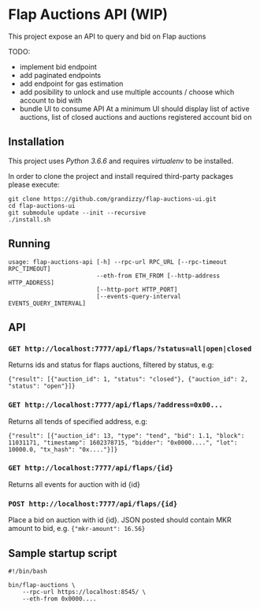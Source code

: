 # Flap Auctions API (WIP)

This project expose an API to query and bid on Flap auctions

TODO:
- implement bid endpoint
- add paginated endpoints
- add endpoint for gas estimation
- add posibility to unlock and use multiple accounts / choose which account to bid with
- bundle UI to consume API
At a minimum UI should display list of active auctions, list of closed auctions and auctions registered account bid on

## Installation

This project uses *Python 3.6.6* and requires *virtualenv* to be installed.

In order to clone the project and install required third-party packages please execute:
```
git clone https://github.com/grandizzy/flap-auctions-ui.git
cd flap-auctions-ui
git submodule update --init --recursive
./install.sh
```

## Running

```
usage: flap-auctions-api [-h] --rpc-url RPC_URL [--rpc-timeout RPC_TIMEOUT]
                         --eth-from ETH_FROM [--http-address HTTP_ADDRESS]
                         [--http-port HTTP_PORT]
                         [--events-query-interval EVENTS_QUERY_INTERVAL]
```

## API

### `GET http://localhost:7777/api/flaps/?status=all|open|closed`

Returns ids and status for flaps auctions, filtered by status, e.g:

```
{"result": [{"auction_id": 1, "status": "closed"}, {"auction_id": 2, "status": "open"}]}
```

### `GET http://localhost:7777/api/flaps/?address=0x00...`

Returns all tends of specified address, e.g:

```
{"result": [{"auction_id": 13, "type": "tend", "bid": 1.1, "block": 11031171, "timestamp": 1602378715, "bidder": "0x0000....", "lot": 10000.0, "tx_hash": "0x...."}]}
```

### `GET http://localhost:7777/api/flaps/{id}`

Returns all events for auction with id {id}

### `POST http://localhost:7777/api/flaps/{id}`

Place a bid on auction with id {id}. JSON posted should contain MKR amount to bid, e.g. `{"mkr-amount": 16.56}`

## Sample startup script

```
#!/bin/bash

bin/flap-auctions \
    --rpc-url https://localhost:8545/ \
    --eth-from 0x0000....
```

